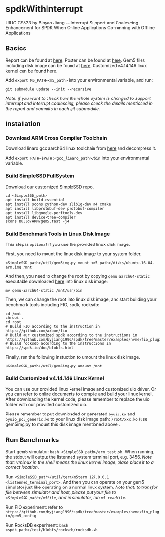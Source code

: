 # spdkWithInterrupt
UIUC CS523 by Binyao Jiang -- Interrupt Support and Coalescing Enhancement for SPDK When Online Applications Co-running with Offline Applications

## Basics

Report can be found at [here](report.pdf). Poster can be found at [here](poster.pdf). Gem5 files including disk image can be found at [here](https://uofi.box.com/s/lxew4sm5a4l6niz7qr253pugt0tlugfp). Customized v4.14.146 linux kernel can be found [here](https://uofi.box.com/s/9x5go63mmifjy66cm5o3zddu4cwx8yx1).

Add `export M5_PATH=<m5_path>` into your environmental variable, and run:

```
git submodule update --init --recursive
```

*Note: if you want to check how the whole system is changed to support interrupt and interrupt coalescing, please check the details mentioned in the report and commits in each git submodule.*

## Installation

### Download ARM Cross Compiler Toolchain

Download linaro gcc aarch64 linux toolchain from [here](https://releases.linaro.org/components/toolchain/binaries/7.4-2019.02/aarch64-linux-gnu/gcc-linaro-7.4.1-2019.02-x86_64_aarch64-linux-gnu.tar.xz) and decompress it. 

Add `export PATH=$PATH:<gcc_linaro_path>/bin` into your environmental variable.

### Build SimpleSSD FullSystem

Download our customized SimpleSSD repo.

```
cd <SimpleSSD_path>
apt install build-essential
apt install scons python-dev zlib1g-dev m4 cmake
apt install libprotobuf-dev protobuf-compiler
apt install libgoogle-perftools-dev
apt install device-tree-compiler
scons build/ARM/gem5.fast -j4
```

### Build Benchmark Tools in Linux Disk Image

This step is `optional` if you use the provided linux disk image.

First, you need to mount the linux disk image to your system folder. 

```
<SimpleSSD_path>/util/gem5img.py mount <m5_path>/disks/ubuntu-16.04-arm.img /mnt
```

And then, you need to change the root by copying `qemu-aarch64-static` executable downloaded [here](https://github.com/multiarch/qemu-user-static/releases/download/v4.1.1-1/qemu-aarch64-static) into linux disk image:

```
mv qemu-aarch64-static /mnt/usr/bin
```

Then, we can change the root into linux disk image, and start building your benchmark tools including FIO, spdk, rocksdb:

```
cd /mnt
chroot .
cd root
# Build FIO according to the instruction in https://github.com/axboe/fio
# Build our customized spdk according to the instructions in https://github.com/byjiang1996/spdk/tree/master/examples/nvme/fio_plugin
# Build rocksdb according to the instructions in https://spdk.io/doc/blobfs.html
```

Finally, run the following instuction to umount the linux disk image.

```
<SimpleSSD_path>/util/gem5img.py umount /mnt
```

### Build Customized v4.14.146 Linux Kernel

You can use our provided linux kernel image and customized uio driver. Or you can refer to online documents to compile and build your linux kernel. After downloading the kernel code, please remember to replace the uio folder with our provided customized uio. 

Please remember to put downloaded or generated `byuio.ko` and `byuio_pci_generic.ko` to your linux disk image path: `/root/xxx.ko` (use gem5img.py to mount this disk image mentioned above).

## Run Benchmarks

Start gem5 simulator: `bash <SimpleSSD_path>/arm_test.sh`. When running, the stdout will output the listenned system terminal port, e.g. 3456. *Note that: vmlinux in the shell means the linux kernel image, plase place it to a correct location*.

Run `<SimpleSSD_path>/util/term/m5term 127.0.0.1 <listenned_terminal_port>`. And then you can operate on your gem5 simulator just like operating on a normal linux system. *Note that: to transfer file between simulator and host, please put your file to `<SimpleSSD_path>/m5file`, and in simulator, run `m5 readfile`*.

Run FIO experiment: refer to `https://github.com/byjiang1996/spdk/tree/master/examples/nvme/fio_plugin/gem5_config`

Run RocksDB experiment: `bash <spdk_path>/test/blobfs/rocksdb/rocksdb.sh`